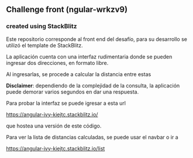 ## Challenge front (ngular-wrkzv9)

### created using  StackBlitz

Este repositorio corresponde al front end del desafío, para su desarrollo se utilizó el template de StackBlitz.

La aplicación cuenta con una interfaz rudimentaria donde se pueden ingresar dos direcciones, en formato libre.

Al ingresarlas, se procede a calcular la distancia entre estas

**Disclaimer**: dependiendo de la complejidad de la consulta, la aplicación puede demorar varios segundos en dar una respuesta.

Para probar la interfaz se puede igresar a esta url 

https://angular-ivy-kiejtc.stackblitz.io/

que hostea una versión de este código.

Para ver la lista de distancias calculadas, se puede usar el navbar o ir a

https://angular-ivy-kiejtc.stackblitz.io/list
